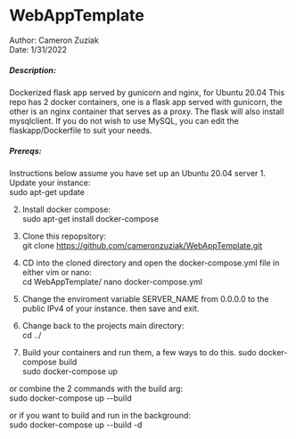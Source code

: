 ﻿# WebAppTemplate

Author: Cameron Zuziak </br>
Date: 1/31/2022

<h5>Description:</h5>
Dockerized flask app served by gunicorn and nginx, for Ubuntu 20.04
This repo has 2 docker containers, one is a flask app served with gunicorn, 
the other is an nginx container that serves as a proxy. 
The flask will also install mysqlclient. 
If you do not wish to use MySQL, you can edit the flaskapp/Dockerfile to suit your needs.


<h5>Prereqs: </h5>
Instructions below assume you have set up an Ubuntu 20.04 server
1. Update your instance: </br>
    sudo apt-get update

2. Install docker compose:</br>
    sudo apt-get install docker-compose

3. Clone this repopsitory:</br>
    git clone https://github.com/cameronzuziak/WebAppTemplate.git

4. CD into the cloned directory and open the docker-compose.yml file in either vim or nano: </br>
    cd WebAppTemplate/
    nano docker-compose.yml

5. Change the enviroment variable SERVER_NAME from 0.0.0.0 to the public IPv4 of your instance. then save and exit.

6. Change back to the projects main directory:</br>
    cd ../

7. Build your containers and run them, a few ways to do this.
    sudo docker-compose build</br>
    sudo docker-compose up</br>

  or combine the 2 commands with the build arg: </br>
    sudo docker-compose up --build

  or if you want to build and run in the background:</br>
    sudo docker-compose up --build -d
    
